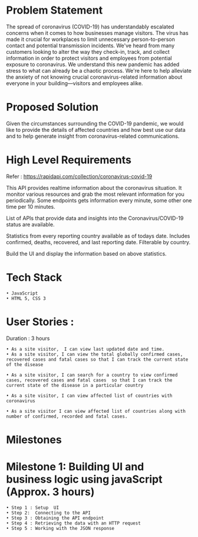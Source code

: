 # Problem Statement

The spread of coronavirus (COVID-19) has understandably escalated concerns when it comes to how businesses manage visitors. The virus has made it crucial for workplaces to limit unnecessary person-to-person contact and potential transmission incidents. We've heard from many customers looking to alter the way they check-in, track, and collect information in order to protect visitors and employees from potential exposure to coronavirus. We understand this new pandemic has added stress to what can already be a chaotic process. We're here to help alleviate the anxiety of not knowing crucial coronavirus-related information about everyone in your building—visitors and employees alike.

# Proposed Solution

Given the circumstances surrounding the COVID-19 pandemic, we would like to provide the details of affected countries and how best use our data and to help generate insight from coronavirus-related communications. 

# High Level Requirements

Refer :  https://rapidapi.com/collection/coronavirus-covid-19

This API provides realtime information about the coronavirus situation. It monitor various resources and grab the most relevant information for you periodically. Some endpoints gets information every minute, some other one time per 10 minutes. 

List of APIs that provide data and insights into the Coronavirus/COVID-19 status are available.

Statistics from every reporting country available as of todays date. Includes confirmed, deaths, recovered, and last reporting date. Filterable by country.

Build the UI and display the information based on above statistics.


# Tech Stack
    • JavaScript
    • HTML 5, CSS 3

# User Stories :


Duration : 3 hours

    • As a site visitor,  I can view last updated date and time.
    • As a site visitor, I can view the total globally confirmed cases, recovered cases and fatal cases so that I can track the current state of the disease
      
    • As a site visitor, I can search for a country to view confirmed cases, recovered cases and fatal cases  so that I can track the current state of the disease in a particular country
      
    • As a site visitor, I can view affected list of countries with coronavirus
      
    • As a site visitor I can view affected list of countries along with number of confirmed, recorded and fatal cases.



# Milestones 
# Milestone 1: Building UI and business logic using javaScript (Approx. 3 hours)

    • Step 1 : Setup  UI 
    • Step 2:  Connecting to the API
    • Step 3 : Obtaining the API endpoint
    • Step 4 : Retrieving the data with an HTTP request
    • Step 5 : Working with the JSON response
      
